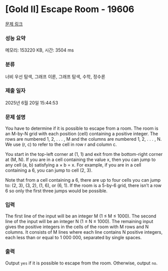 # [Gold II] Escape Room - 19606 

[문제 링크](https://www.acmicpc.net/problem/19606) 

### 성능 요약

메모리: 153220 KB, 시간: 3504 ms

### 분류

너비 우선 탐색, 그래프 이론, 그래프 탐색, 수학, 정수론

### 제출 일자

2025년 6월 20일 15:44:53

### 문제 설명

<p>You have to determine if it is possible to escape from a room. The room is an M-by-N grid with each position (cell) containing a positive integer. The rows are numbered 1, 2, . . . , M and the columns are numbered 1, 2, . . . , N. We use (r, c) to refer to the cell in row r and column c.</p>

<p>You start in the top-left corner at (1, 1) and exit from the bottom-right corner at (M, N). If you are in a cell containing the value x, then you can jump to any cell (a, b) satisfying a × b = x. For example, if you are in a cell containing a 6, you can jump to cell (2, 3).</p>

<p>Note that from a cell containing a 6, there are up to four cells you can jump to: (2, 3), (3, 2), (1, 6), or (6, 1). If the room is a 5-by-6 grid, there isn’t a row 6 so only the first three jumps would be possible.</p>

### 입력 

 <p>The first line of the input will be an integer M (1 ≤ M ≤ 1000). The second line of the input will be an integer N (1 ≤ N ≤ 1000). The remaining input gives the positive integers in the cells of the room with M rows and N columns. It consists of M lines where each line contains N positive integers, each less than or equal to 1 000 000, separated by single spaces.</p>

### 출력 

 <p>Output <code>yes</code> if it is possible to escape from the room. Otherwise, output <code>no</code>.</p>

